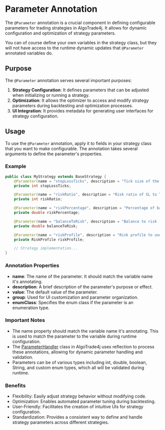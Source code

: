 # Parameter Annotation

The `@Parameter` annotation is a crucial component in defining configurable parameters for trading strategies in AlgoTrade4j. It allows for dynamic configuration and optimization of strategy parameters.

You can of course define your own variables in the strategy class, but they will not have access to the runtime dynamic updates that `@Parameter` annotated variables do.

## Purpose

The `@Parameter` annotation serves several important purposes:

1. **Strategy Configuration**: It defines parameters that can be adjusted when initializing or running a strategy.
2. **Optimization**: It allows the optimizer to access and modify strategy parameters during backtesting and optimization processes.
3. **UI Integration**: It provides metadata for generating user interfaces for strategy configuration.

## Usage

To use the `@Parameter` annotation, apply it to fields in your strategy class that you want to make configurable. The annotation takes several arguments to define the parameter's properties.

### Example

```java
public class MyStrategy extends BaseStrategy {
    @Parameter(name = "stopLossTicks", description = "Tick size of the stop loss", value = "300", group = "Risk")
    private int stopLossTicks;

    @Parameter(name = "riskRatio", description = "Risk ratio of SL to TP", value = "5", group = "Risk")
    private int riskRatio;

    @Parameter(name = "riskPercentage", description = "Percentage of balance to risk per trade", value = "1", group = "Risk")
    private double riskPercentage;

    @Parameter(name = "balanceToRisk", description = "Balance to risk (static)", value = "10000", group = "Risk")
    private double balanceToRisk;

    @Parameter(name = "riskProfile", description = "Risk profile to use", value = "NONE", enumClass = RiskProfile.class, group = "Risk")
    private RiskProfile riskProfile;

    // Strategy implementation...
}
```

### Annotation Properties

- **name**: The name of the parameter. It should match the variable name it's annotating.
- **description**: A brief description of the parameter's purpose or effect.
- **value**: The default value of the parameter.
- **group**: Used for UI customization and parameter organization.
- **enumClass**: Specifies the enum class if the parameter is an enumeration type.

### Important Notes

- The name property should match the variable name it's annotating. This is used to match the parameter to the variable during runtime configuration.
- The [ParameterHandler](https://github.com/jwtly10/AlgoTrade4j/blob/main/algotrade4j-core/src/main/java/dev/jwtly10/core/strategy/ParameterHandler.java) class in AlgoTrade4j uses reflection to process these annotations, allowing for dynamic parameter handling and validation.
- Parameters can be of various types including int, double, boolean, String, and custom enum types, which all will be validated during runtime.

### Benefits

- Flexibility: Easily adjust strategy behavior without modifying code.
- Optimization: Enables automated parameter tuning during backtesting.
- User-Friendly: Facilitates the creation of intuitive UIs for strategy configuration.
- Standardization: Provides a consistent way to define and handle strategy parameters across different strategies.